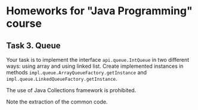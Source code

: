 # Homeworks for "Java Programming" course

## Task 3. Queue

Your task is to implement the interface `api.queue.IntQueue` in two different ways: using array and using linked list.
Create implemented instances in methods `impl.queue.ArrayQueueFactory.getInstance` and `impl.queue.LinkedQueueFactory.getInstance`.

The use of Java Collections framework is prohibited.

Note the extraction of the common code.